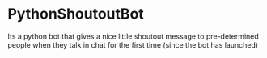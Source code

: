 # PythonShoutoutBot
Its a python bot that gives a nice little shoutout message to pre-determined people when they talk in chat for the first time (since the bot has launched)
